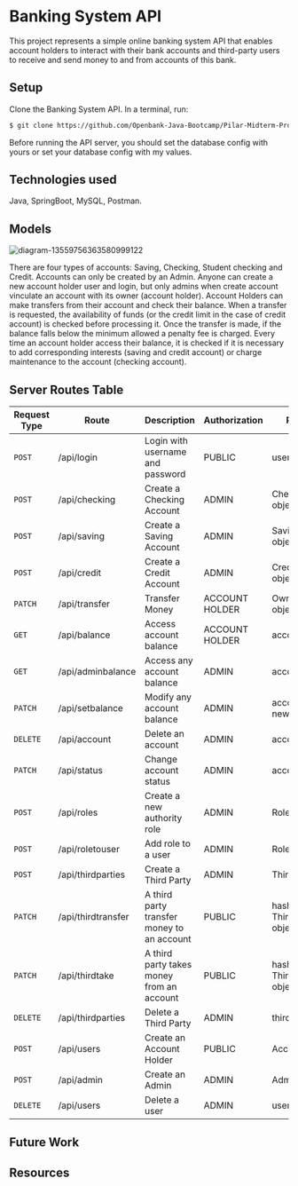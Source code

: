 # Banking System API

This project represents a simple online banking system API that enables account holders to interact with their bank accounts and third-party users to receive and send money to and from accounts of this bank.


## Setup

  Clone the Banking System API. In a terminal, run:
```bash
$ git clone https://github.com/Openbank-Java-Bootcamp/Pilar-Midterm-Project_Banking-System
```

  Before running the API server, you should set the database config with yours or set your database config with my values.
## Technologies used

Java, SpringBoot, MySQL, Postman.


## Models

![diagram-13559756363580999122](https://user-images.githubusercontent.com/104001417/169570867-16651834-6dc8-42c0-a810-be2a62c9c386.png)

There are four types of accounts: Saving, Checking, Student checking and Credit.
Accounts can only be created by an Admin.
Anyone can create a new account holder user and login, but only admins when create account vinculate an account with its owner (account holder).
Account Holders can make transfers from their account and check their balance. When a transfer is requested, the availability of funds (or the credit limit in the case of credit account) is checked before processing it. Once the transfer is made, if the balance falls below the minimum allowed a penalty fee is charged.
Every time an account holder access their balance, it is checked if it is necessary to add corresponding interests (saving and credit account) or charge maintenance to the account (checking account).


## Server Routes Table
 
| Request Type  | Route              | Description                            | Authorization    | Requested Data      |
| ------------- | ---------------    | -------------------------------------- |----------------- |---------------------|
| `POST`        | /api/login         | Login  with username and password      | PUBLIC           |username & password|
| `POST`        | /api/checking      | Create a Checking Account              | ADMIN            |CheckingAccountDTO object  |
| `POST`        | /api/saving        | Create a Saving Account                | ADMIN            |SavingAccountDTO object|
| `POST`        | /api/credit        | Create a Credit Account                | ADMIN            |CreditAccountDTO object|
| `PATCH`       | /api/transfer      | Transfer Money                         | ACCOUNT HOLDER   |OwnerTransferDTO object|
| `GET`         | /api/balance       | Access account balance                 | ACCOUNT HOLDER   |accountId|
| `GET`         | /api/adminbalance  | Access any account balance             | ADMIN            |accountId|
| `PATCH`       | /api/setbalance    | Modify any account balance             | ADMIN            |accountId & newBalance|
| `DELETE`      | /api/account       | Delete an account                      | ADMIN            |accountId|
| `PATCH`       | /api/status        | Change account status                  | ADMIN            |accountId & status|
| `POST`        | /api/roles         | Create a new authority role            | ADMIN            |Role object|
| `POST`        | /api/roletouser    | Add role to a user                     | ADMIN            |RoleToUserDTO object|
| `POST`        | /api/thirdparties  | Create a Third Party                   | ADMIN            |ThirdParty object|
| `PATCH`       | /api/thirdtransfer | A third party transfer money to an account   | PUBLIC   |hashedKey & ThirdPartyTransferDTO object|
| `PATCH`       | /api/thirdtake     | A third party takes money from an account   | PUBLIC   |hashedKey & ThirdPartyTransferDTO object|
| `DELETE`      | /api/thirdparties  | Delete a Third Party                   | ADMIN         |thirdPartyId|
| `POST`        | /api/users         | Create an Account Holder               | PUBLIC         |AccountHolder object|
| `POST`        | /api/admin         | Create an Admin                        | ADMIN         |Admin object|
| `DELETE`      | /api/users         | Delete a user                          | ADMIN          |userId|

## Future Work
## Resources
